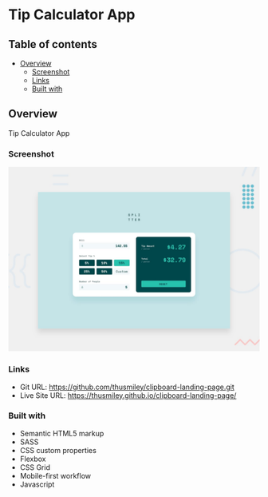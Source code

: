 # Tip Calculator App

## Table of contents

- [Overview](#overview)
  - [Screenshot](#screenshot)
  - [Links](#links)
  - [Built with](#built-with)

## Overview
Tip Calculator App

### Screenshot

![](./images/desktop-preview.jpg)


### Links

- Git URL: https://github.com/thusmiley/clipboard-landing-page.git
- Live Site URL: https://thusmiley.github.io/clipboard-landing-page/


### Built with

- Semantic HTML5 markup
- SASS
- CSS custom properties
- Flexbox
- CSS Grid
- Mobile-first workflow
- Javascript
